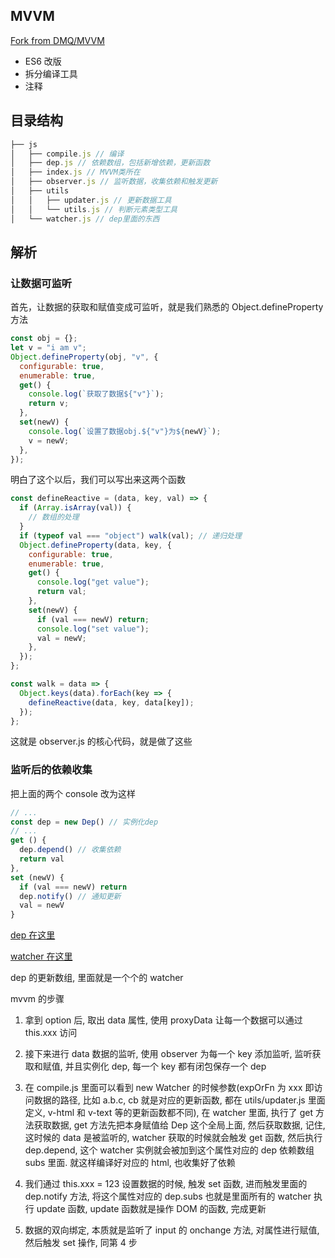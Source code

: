 ## MVVM

[Fork from DMQ/MVVM](https://github.com/DMQ/mvvm)

- ES6 改版
- 拆分编译工具
- 注释

## 目录结构

```js
├── js
│   ├── compile.js // 编译
│   ├── dep.js // 依赖数组，包括新增依赖，更新函数
│   ├── index.js // MVVM类所在
│   ├── observer.js // 监听数据，收集依赖和触发更新
│   ├── utils
│   │   ├── updater.js // 更新数据工具
│   │   └── utils.js // 判断元素类型工具
│   └── watcher.js // dep里面的东西
```

## 解析

### 让数据可监听

首先，让数据的获取和赋值变成可监听，就是我们熟悉的 Object.defineProperty 方法

```js
const obj = {};
let v = "i am v";
Object.defineProperty(obj, "v", {
  configurable: true,
  enumerable: true,
  get() {
    console.log(`获取了数据${"v"}`);
    return v;
  },
  set(newV) {
    console.log(`设置了数据obj.${"v"}为${newV}`);
    v = newV;
  },
});
```

明白了这个以后，我们可以写出来这两个函数

```js
const defineReactive = (data, key, val) => {
  if (Array.isArray(val)) {
    // 数组的处理
  }
  if (typeof val === "object") walk(val); // 递归处理
  Object.defineProperty(data, key, {
    configurable: true,
    enumerable: true,
    get() {
      console.log("get value");
      return val;
    },
    set(newV) {
      if (val === newV) return;
      console.log("set value");
      val = newV;
    },
  });
};

const walk = data => {
  Object.keys(data).forEach(key => {
    defineReactive(data, key, data[key]);
  });
};
```

这就是 observer.js 的核心代码，就是做了这些

### 监听后的依赖收集

把上面的两个 console 改为这样

```js
// ...
const dep = new Dep() // 实例化dep
// ...
get () {
  dep.depend() // 收集依赖
  return val
},
set (newV) {
  if (val === newV) return
  dep.notify() // 通知更新
  val = newV
}
```

[dep 在这里](./js/dep.js)

[watcher 在这里](./js/watcher.js)

dep 的更新数组, 里面就是一个个的 watcher

mvvm 的步骤

1. 拿到 option 后, 取出 data 属性, 使用 proxyData 让每一个数据可以通过 this.xxx 访问

2. 接下来进行 data 数据的监听, 使用 observer 为每一个 key 添加监听, 监听获取和赋值, 并且实例化 dep, 每一个 key 都有闭包保存一个 dep

3. 在 compile.js 里面可以看到 new Watcher 的时候参数(expOrFn 为 xxx 即访问数据的路径, 比如 a.b.c, cb 就是对应的更新函数, 都在 utils/updater.js 里面定义, v-html 和 v-text 等的更新函数都不同), 在 watcher 里面, 执行了 get 方法获取数据, get 方法先把本身赋值给 Dep 这个全局上面, 然后获取数据, 记住, 这时候的 data 是被监听的, watcher 获取的时候就会触发 get 函数, 然后执行 dep.depend, 这个 watcher 实例就会被加到这个属性对应的 dep 依赖数组 subs 里面. 就这样编译好对应的 html, 也收集好了依赖

4. 我们通过 this.xxx = 123 设置数据的时候, 触发 set 函数, 进而触发里面的 dep.notify 方法, 将这个属性对应的 dep.subs 也就是里面所有的 watcher 执行 update 函数, update 函数就是操作 DOM 的函数, 完成更新

5. 数据的双向绑定, 本质就是监听了 input 的 onchange 方法, 对属性进行赋值, 然后触发 set 操作, 同第 4 步
